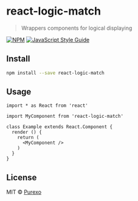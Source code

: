 # react-logic-match

> Wrappers components for logical displaying

[![NPM](https://img.shields.io/npm/v/react-logic-match.svg)](https://www.npmjs.com/package/react-logic-match) [![JavaScript Style Guide](https://img.shields.io/badge/code_style-standard-brightgreen.svg)](https://standardjs.com)

## Install

```bash
npm install --save react-logic-match
```

## Usage

```tsx
import * as React from 'react'

import MyComponent from 'react-logic-match'

class Example extends React.Component {
  render () {
    return (
      <MyComponent />
    )
  }
}
```

## License

MIT © [Purexo](https://github.com/Purexo)
